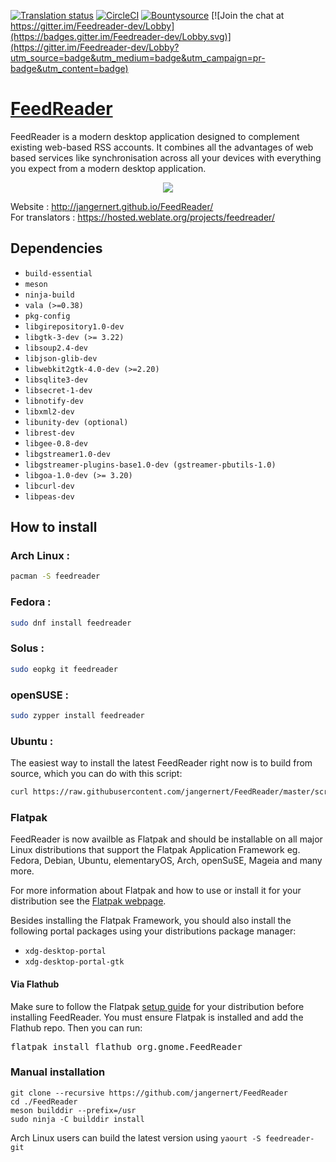 [![Translation status](https://hosted.weblate.org/widgets/feedreader/-/svg-badge.svg)](https://hosted.weblate.org/engage/feedreader/?utm_source=widget) [![CircleCI](https://circleci.com/gh/jangernert/FeedReader.svg?style=shield)](https://circleci.com/gh/jangernert/FeedReader) [![Bountysource](https://img.shields.io/bountysource/team/jangernert-feedreader/activity.svg)](https://www.bountysource.com/teams/jangernert-feedreader/issues) [![Join the chat at https://gitter.im/Feedreader-dev/Lobby](https://badges.gitter.im/Feedreader-dev/Lobby.svg)](https://gitter.im/Feedreader-dev/Lobby?utm_source=badge&utm_medium=badge&utm_campaign=pr-badge&utm_content=badge)


# [FeedReader](http://jangernert.github.io/FeedReader/)

FeedReader is a modern desktop application designed to complement existing web-based RSS accounts. It combines all the advantages of web based services like synchronisation across all your devices with everything you expect from a modern desktop application.


<div style="text-align:center"><img src ="https://raw.githubusercontent.com/jangernert/feedreader/gh-pages/images/gallery/Screenshot4.png" /></div>

Website : http://jangernert.github.io/FeedReader/<br/>
For translators : https://hosted.weblate.org/projects/feedreader/



## Dependencies
- `build-essential`
- `meson`
- `ninja-build`
- `vala (>=0.38)`
- `pkg-config`
- `libgirepository1.0-dev`
- `libgtk-3-dev (>= 3.22)`
- `libsoup2.4-dev`
- `libjson-glib-dev`
- `libwebkit2gtk-4.0-dev (>=2.20)`
- `libsqlite3-dev`
- `libsecret-1-dev`
- `libnotify-dev`
- `libxml2-dev`
- `libunity-dev (optional)`
- `librest-dev`
- `libgee-0.8-dev`
- `libgstreamer1.0-dev`
- `libgstreamer-plugins-base1.0-dev (gstreamer-pbutils-1.0)`
- `libgoa-1.0-dev (>= 3.20)`
- `libcurl-dev`
- `libpeas-dev`


## How to install
### Arch Linux : <br/>
```bash
pacman -S feedreader
```
### Fedora : <br/>
```bash
sudo dnf install feedreader
```
### Solus : <br/>
```bash
sudo eopkg it feedreader
```

### openSUSE : <br/>
```bash
sudo zypper install feedreader
```

### Ubuntu : <br/>

The easiest way to install the latest FeedReader right now is to build from source,
which you can do with this script:

```bash
curl https://raw.githubusercontent.com/jangernert/FeedReader/master/scripts/install_ubuntu.sh | bash
```

### Flatpak

FeedReader is now availble as Flatpak and should be installable on all major Linux distributions that support the Flatpak Application Framework eg. Fedora, Debian, Ubuntu, elementaryOS, Arch, openSuSE, Mageia and many more.

For more information about Flatpak and how to use or install it for your distribution see the [Flatpak webpage](http://flatpak.org).

Besides installing the Flatpak Framework, you should also install the following portal packages using your distributions package manager:
- `xdg-desktop-portal`
- `xdg-desktop-portal-gtk`

#### Via Flathub
Make sure to follow the Flatpak [setup guide](https://flatpak.org/setup/) for your distribution before installing FeedReader. You must ensure Flatpak is installed and add the Flathub repo. Then you can run:
<pre>
flatpak install flathub org.gnome.FeedReader
</pre>


### Manual installation
```
git clone --recursive https://github.com/jangernert/FeedReader
cd ./FeedReader
meson builddir --prefix=/usr
sudo ninja -C builddir install
```
Arch Linux users can build the latest version using `yaourt -S feedreader-git`
